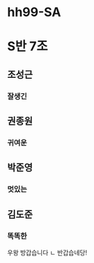# hh99-SA
# S반 7조

## 조성근
### 잘생긴
## 권종원
### 귀여운
## 박준영
### 멋있는
## 김도준
### 똑똑한
우왕 방갑습니다
    ㄴ 반갑습네당!